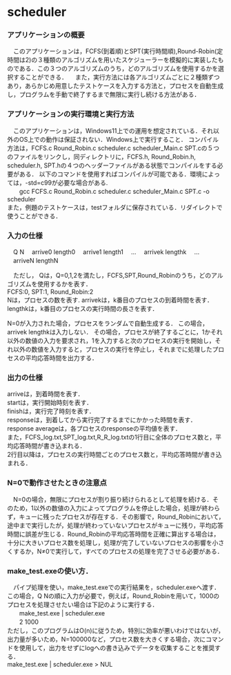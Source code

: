 # scheduler
### アプリケーションの概要
　このアプリケーションは，FCFS(到着順)とSPT(実行時間順),Round-Robin(定時間は2)の３種類のアルゴリズムを用いたスケジューラーを模擬的に実装したものである．この３つのアルゴリズムのうち，どのアルゴリズムを使用するかを選択することができる．
　また，実行方法には各アルゴリズムごとに２種類ずつあり，あらかじめ用意したテストケースを入力する方法と，プロセスを自動生成し，プログラムを手動で終了するまで無限に実行し続ける方法がある．

### アプリケーションの実行環境と実行方法
　このアプリケーションは，Windows11上での運用を想定されている．それ以外のOS上での動作は保証されない．Windows上で実行すること．
コンパイル方法は，FCFS.c Round_Robin.c scheduler.c scheduler_Main.c SPT.cの５つのファイルをリンクし，同ディレクトリに，FCFS.h, Round_Robin.h, scheduler.h, SPT.hの４つのヘッダーファイルがある状態でコンパイルをする必要がある．
以下のコマンドを使用すればコンパイルが可能である．環境によっては，-std=c99が必要な場合がある.    
　　gcc FCFS.c Round_Robin.c scheduler.c scheduler_Main.c SPT.c -o scheduler   
また，例題のテストケースは，testフォルダに保存されている．リダイレクトで使うことができる．

### 入力の仕様
　Q N
　arrive0 length0
　arrive1 length1
　...
　arrivek lengthk
　...
　arriveN lengthN

　ただし，
Qは，Q=0,1,2を満たし，FCFS,SPT,Round_Robinのうち，どのアルゴリズムを使用するかを表す．  
  FCFS:0, SPT:1, Round_Robin:2  
Nは，プロセスの数を表す. 
arrivekは，k番目のプロセスの到着時間を表す．
lengthkは，k番目のプロセスの実行時間の長さを表す．

N=0が入力された場合，プロセスをランダムで自動生成する．
この場合，arrivek lengthkは入力しない．
その場合，プロセスが終了するごとに，1かそれ以外の数値の入力を要求され，1を入力すると次のプロセスの実行を開始し，それ以外の数値を入力すると，プロセスの実行を停止し，それまでに処理したプロセスの平均応答時間を出力する．
 
###  出力の仕様
arriveは，到着時間を表す．  
startは，実行開始時刻を表す．  
finishは，実行完了時刻を表す．  
responseは，到着してから実行完了するまでにかかった時間を表す．  
response averageは，各プロセスのresponseの平均値を表す．  
また，FCFS_log.txt,SPT_log.txt,R_R_log.txtの1行目に全体のプロセス数と，平均応答時間が書き込まれる．  
2行目以降は，プロセスの実行時間ごとのプロセス数と，平均応答時間が書き込まれる．  
  
### N=0で動作させたときの注意点
　N=0の場合，無限にプロセスが割り振り続けられるとして処理を続ける．そのため，1以外の数値の入力によってプログラムを停止した場合，処理が終わらず，キューに残ったプロセスが存在する．その影響で，Round_Robinにおいて，途中まで実行したが，処理が終わっていないプロセスがキューに残り，平均応答時間に誤差が生じる．Round_Robinの平均応答時間を正確に算出する場合は，十分に大きいプロセス数を処理し，処理が完了していないプロセスの影響を小さくするか，N≠0で実行して，すべてのプロセスの処理を完了させる必要がある．

### make_test.exeの使い方．
　パイプ処理を使い，make_test.exeでの実行結果を，scheduler.exeへ渡す．
この場合，Q Nの順に入力が必要で，例えば，Round_Robinを用いて，1000のプロセスを処理させたい場合は下記のように実行する．   
　　make_test.exe | scheduler.exe   
　　2 1000   
ただし，このプログラムはO(n)に従うため，特別に効率が悪いわけではないが，出力量が多いため，N=100000など，プロセス数を大きくする場合，次にコマンドを使用して，出力をせずにlogへの書き込みでデータを収集することを推奨する．  
    make_test.exe | scheduler.exe > NUL
